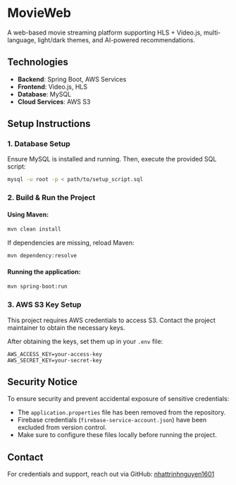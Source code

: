 # MovieWeb

A web-based movie streaming platform supporting HLS + Video.js, multi-language, light/dark themes, and AI-powered recommendations.

## Technologies
- **Backend**: Spring Boot, AWS Services
- **Frontend**: Video.js, HLS
- **Database**: MySQL
- **Cloud Services**: AWS S3

## Setup Instructions

### 1. Database Setup
Ensure MySQL is installed and running. Then, execute the provided SQL script:

```sh
mysql -u root -p < path/to/setup_script.sql
```

### 2. Build & Run the Project

#### Using Maven:
```sh
mvn clean install
```
If dependencies are missing, reload Maven:
```sh
mvn dependency:resolve
```

#### Running the application:
```sh
mvn spring-boot:run
```

### 3. AWS S3 Key Setup
This project requires AWS credentials to access S3. Contact the project maintainer to obtain the necessary keys.

After obtaining the keys, set them up in your `.env` file:
```
AWS_ACCESS_KEY=your-access-key
AWS_SECRET_KEY=your-secret-key
```


## Security Notice
To ensure security and prevent accidental exposure of sensitive credentials:
- The `application.properties` file has been removed from the repository.
- Firebase credentials (`firebase-service-account.json`) have been excluded from version control.
- Make sure to configure these files locally before running the project.

## Contact
For credentials and support, reach out via GitHub: [nhattrinhnguyen1601](https://github.com/nhattrinhnguyen1601)

